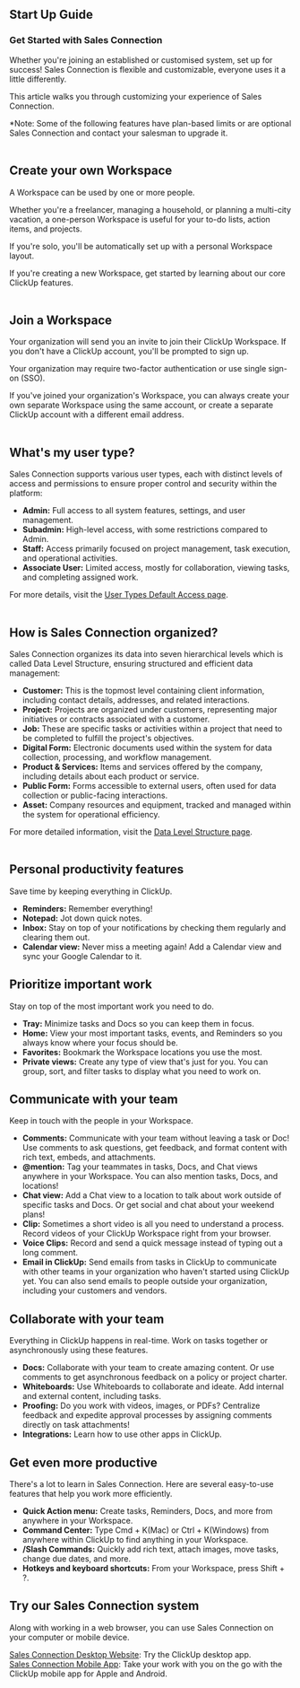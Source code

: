 ## Start Up Guide

### Get Started with Sales Connection

Whether you're joining an established or customised system, set up for success! Sales Connection is flexible and customizable, everyone uses it a little differently.<br>

This article walks you through customizing your experience of Sales Connection.<br>

*Note: Some of the following features have plan-based limits or are optional Sales Connection and contact your salesman to upgrade it.<br><br>


## Create your own Workspace

A Workspace can be used by one or more people.<br>

Whether you're a freelancer, managing a household, or planning a multi-city vacation, a one-person Workspace is useful for your to-do lists, action items, and projects.<br>

If you're solo, you'll be automatically set up with a personal Workspace layout.<br>

If you're creating a new Workspace, get started by learning about our core ClickUp features.<br><br>


## Join a Workspace

Your organization will send you an invite to join their ClickUp Workspace. If you don't have a ClickUp account, you'll be prompted to sign up.<br>

Your organization may require two-factor authentication or use single sign-on (SSO).<br>

If you've joined your organization's Workspace, you can always create your own separate Workspace using the same account, or create a separate ClickUp account with a different email address.<br><br>


## What's my user type?

Sales Connection supports various user types, each with distinct levels of access and permissions to ensure proper control and security within the platform:<br>

- **Admin:** Full access to all system features, settings, and user management.
- **Subadmin:** High-level access, with some restrictions compared to Admin.
- **Staff:** Access primarily focused on project management, task execution, and operational activities.
- **Associate User:** Limited access, mostly for collaboration, viewing tasks, and completing assigned work.<br>
  
For more details, visit the [User Types Default Access page](https://salesconnection.github.io/Sales-Connection-Support/User_Types_Default_Access.html).<br><br>


## How is Sales Connection organized?

Sales Connection organizes its data into seven hierarchical levels which is called Data Level Structure, ensuring structured and efficient data management:<br>

- **Customer:** This is the topmost level containing client information, including contact details, addresses, and related interactions.
- **Project:** Projects are organized under customers, representing major initiatives or contracts associated with a customer.
- **Job:** These are specific tasks or activities within a project that need to be completed to fulfill the project's objectives.
- **Digital Form:** Electronic documents used within the system for data collection, processing, and workflow management.
- **Product & Services:** Items and services offered by the company, including details about each product or service.
- **Public Form:** Forms accessible to external users, often used for data collection or public-facing interactions.
- **Asset:** Company resources and equipment, tracked and managed within the system for operational efficiency.<br>

For more detailed information, visit the [Data Level Structure page](https://salesconnection.github.io/Sales-Connection-Support/Data_Level_Structure.html).<br><br>


## Personal productivity features

Save time by keeping everything in ClickUp.

- **Reminders:** Remember everything!
- **Notepad:** Jot down quick notes.
- **Inbox:** Stay on top of your notifications by checking them regularly and clearing them out.
- **Calendar view:** Never miss a meeting again! Add a Calendar view and sync your Google Calendar to it.


## Prioritize important work

Stay on top of the most important work you need to do.

- **Tray:** Minimize tasks and Docs so you can keep them in focus.
- **Home:** View your most important tasks, events, and Reminders so you always know where your focus should be.
- **Favorites:** Bookmark the Workspace locations you use the most.
- **Private views:** Create any type of view that's just for you. You can group, sort, and filter tasks to display what you need to work on.


## Communicate with your team

Keep in touch with the people in your Workspace.

- **Comments:** Communicate with your team without leaving a task or Doc! Use comments to ask questions, get feedback, and format content with rich text, embeds, and attachments.
- **@mention:** Tag your teammates in tasks, Docs, and Chat views anywhere in your Workspace. You can also mention tasks, Docs, and locations!
- **Chat view:** Add a Chat view to a location to talk about work outside of specific tasks and Docs. Or get social and chat about your weekend plans!
- **Clip:** Sometimes a short video is all you need to understand a process. Record videos of your ClickUp Workspace right from your browser.
- **Voice Clips:** Record and send a quick message instead of typing out a long comment.
- **Email in ClickUp:** Send emails from tasks in ClickUp to communicate with other teams in your organization who haven't started using ClickUp yet. You can also send emails to people outside your organization, including your customers and vendors.


## Collaborate with your team

Everything in ClickUp happens in real-time. Work on tasks together or asynchronously using these features. 

- **Docs:** Collaborate with your team to create amazing content. Or use comments to get asynchronous feedback on a policy or project charter.
- **Whiteboards:** Use Whiteboards to collaborate and ideate. Add internal and external content, including tasks.
- **Proofing:** Do you work with videos, images, or PDFs? Centralize feedback and expedite approval processes by assigning comments directly on task attachments!
- **Integrations:** Learn how to use other apps in ClickUp.


## Get even more productive

There's a lot to learn in Sales Connection. Here are several easy-to-use features that help you work more efficiently.

- **Quick Action menu:** Create tasks, Reminders, Docs, and more from anywhere in your Workspace.
- **Command Center:** Type Cmd + K(Mac) or Ctrl + K(Windows) from anywhere within ClickUp to find anything in your Workspace.
- **/Slash Commands:** Quickly add rich text, attach images, move tasks, change due dates, and more.
- **Hotkeys and keyboard shortcuts:** From your Workspace, press Shift + ?.


## Try our Sales Connection system

Along with working in a web browser, you can use Sales Connection on your computer or mobile device.<br>

[Sales Connection Desktop Website](https://salesconnection.my/): Try the ClickUp desktop app.<br>
[Sales Connection Mobile App](https://salesconnection.github.io/Sales-Connection-Support/Login.html#section2): Take your work with you on the go with the ClickUp mobile app for Apple and Android.<br><br>


<!-- [Link Text](https://salesconnection.github.io/Sales-Connection-Support/Start_Up_Guide.html) -->

